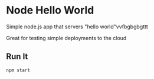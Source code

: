 # Node Hello World

Simple node.js app that servers "hello world"vvfbgbgbgttt

Great for testing simple deployments to the cloud

## Run It

`npm start`
